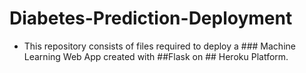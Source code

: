 # Diabetes-Prediction-Deployment
- This repository consists of files required to deploy a ### Machine Learning Web App created with ##Flask on ## Heroku Platform.
